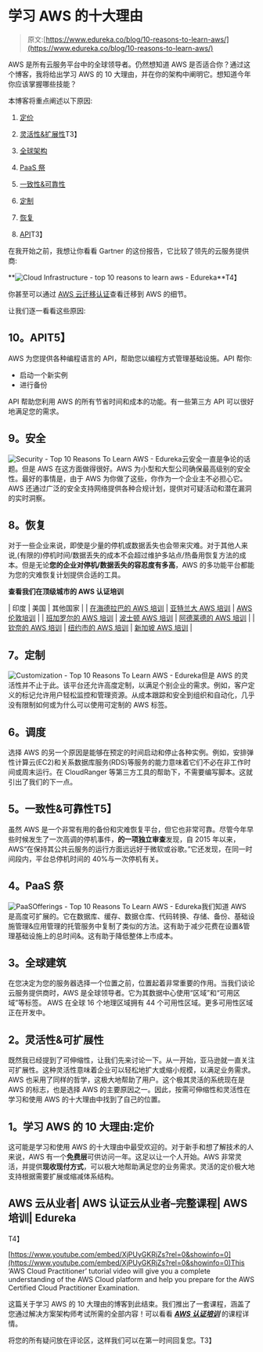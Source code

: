 # 学习 AWS 的十大理由

> 原文:[https://www.edureka.co/blog/10-reasons-to-learn-aws/](https://www.edureka.co/blog/10-reasons-to-learn-aws/)

AWS 是所有云服务平台中的全球领导者。仍然想知道 AWS 是否适合你？通过这个博客，我将给出学习 AWS 的 10 大理由，并在你的架构中阐明它。想知道今年你应该掌握哪些技能？

本博客将重点阐述以下原因:

1.  [定价](#Pricing)
2.  [灵活性&扩展性](#Flexibility&Scalability)T3】
3.  [全球架构](#GlobalArchitecture)
4.  [PaaS 祭](#PaaSOfferings)
5.  [一致性&可靠性](#Consistency&Reliability)

7.  [定制](#Customization)
8.  [恢复](#Recovery)

10.  [API](#API)T3】

在我开始之前，我想让你看看 Gartner 的这份报告，它比较了领先的云服务提供商:

**![Cloud Infrastructure - top 10 reasons to learn aws - Edureka](../Images/79ac5d4a4e715294007d650ed97f64ef.png)**T4】

你甚至可以通过 [AWS 云迁移认证](https://www.edureka.co/migrating-to-aws)查看迁移到 AWS 的细节。

让我们逐一看看这些原因:

## **10。API**T5】

AWS 为您提供各种编程语言的 API，帮助您以编程方式管理基础设施。API 帮你:

*   启动一个新实例
*   进行备份

API 帮助您利用 AWS 的所有节省时间和成本的功能。有一些第三方 API 可以很好地满足您的需求。

## **9。安全**

![Security - Top 10 Reasons To Learn AWS - Edureka](../Images/96abcb57fb9a33f8a0c5a82d254eabed.png)云安全一直是争论的话题。但是 AWS 在这方面做得很好。AWS 为小型和大型公司确保最高级别的安全性。最好的事情是，由于 AWS 为你做了这些，你作为一个企业主不必担心它。 AWS 还通过广泛的安全支持网络提供各种合规计划，提供对可疑活动和潜在漏洞的实时洞察。

## **8。恢复**

对于一些企业来说，即使是少量的停机或数据丢失也会带来灾难。对于其他人来说,(有限的)停机时间/数据丢失的成本不会超过维护多站点/热备用恢复方法的成本。但是无论**您的企业对停机/数据丢失的容忍度有多高**，AWS 的多功能平台都能为您的灾难恢复计划提供合适的工具。

**查看我们在顶级城市的 AWS 认证培训**

| 印度 | 美国 | 其他国家 |
| [在海德拉巴的 AWS 培训](https://www.edureka.co/aws-certification-training-hyderabad) | [亚特兰大 AWS 培训](https://www.edureka.co/aws-certification-training-atlanta) | [AWS 伦敦培训](https://www.edureka.co/aws-certification-training-london) |
| [班加罗尔的 AWS 培训](https://www.edureka.co/aws-certification-training-bangalore) | [波士顿 AWS 培训](https://www.edureka.co/aws-certification-training-boston) | [阿德莱德的 AWS 培训](https://www.edureka.co/aws-certification-training-adelaide) |
| [钦奈的 AWS 培训](https://www.edureka.co/aws-certification-training-chennai) | [纽约市的 AWS 培训](https://www.edureka.co/aws-certification-training-new-york-city) | [新加坡 AWS 培训](https://www.edureka.co/aws-certification-training-singapore) |

## **7。定制**

![Customization - Top 10 Reasons To Learn AWS - Edureka](../Images/38d16b59bf69f338f36e51532895595e.png)但是 AWS 的灵活性并不止于此。该平台还允许高度定制，以满足个别企业的需求。例如，客户定义的标记允许用户轻松监控和管理资源。从成本跟踪和安全到组织和自动化，几乎没有限制如何或为什么可以使用可定制的 AWS 标签。

## **6。调度**

选择 AWS 的另一个原因是能够在预定的时间启动和停止各种实例。例如，安排弹性计算云(EC2)和关系数据库服务(RDS)等服务的能力意味着它们不必在非工作时间或周末运行。在 CloudRanger 等第三方工具的帮助下，不需要编写脚本。这就引出了我们的下一点。

## **5。一致性&可靠性**T5】

虽然 AWS 是一个非常有用的备份和灾难恢复平台，但它也非常可靠。尽管今年早些时候发生了一次高调的停机事件，**的一项独立审查**发现，自 2015 年以来，AWS“在保持其公共云服务的运行方面远远好于微软或谷歌。”它还发现，在同一时间段内，平台总停机时间的 40%与一次停机有关。

## **4。PaaS 祭**

![PaaSOfferings - Top 10 Reasons To Learn AWS - Edureka](../Images/77430eef69313e53e052792593d94131.png)我们知道 AWS 是高度可扩展的。它在数据库、缓存、数据仓库、代码转换、存储、备份、基础设施管理&应用管理的托管服务中复制了类似的方法。这有助于减少花费在设置&管理基础设施上的总时间&。这有助于降低整体上市成本。

## **3。全球建筑**

在您决定为您的服务器选择一个位置之前，位置起着非常重要的作用。当我们谈论云服务提供商时，AWS 是全球领导者。它为其数据中心使用“区域”和“可用区域”等标签。 AWS 在全球 16 个地理区域拥有 44 个可用性区域。更多可用性区域正在开发中。

## **2。灵活性&可扩展性**

既然我已经提到了可伸缩性，让我们先来讨论一下。从一开始，亚马逊就一直关注可扩展性。这种灵活性意味着企业可以轻松地扩大或缩小规模，以满足业务需求。AWS 也采用了同样的哲学，这极大地帮助了用户。这个极其灵活的系统现在是 AWS 的标志，也是选择 AWS 的主要原因之一。因此，按需可伸缩性和灵活性在学习和使用 AWS 的十大理由中找到了自己的位置。

## **1。学习 AWS 的 10 大理由:定价**

这可能是学习和使用 AWS 的十大理由中最受欢迎的。对于新手和想了解技术的人来说，AWS 有一个**免费层**可供访问一年。这足以让一个人开始。AWS 非常灵活，并提供**现收现付方式**，可以极大地帮助满足您的业务需求。灵活的定价极大地支持根据需要扩展或缩减体系结构。

## AWS 云从业者| AWS 认证云从业者–完整课程| AWS 培训| Edureka

T4】

[https://www.youtube.com/embed/XjPUyGKRjZs?rel=0&showinfo=0](https://www.youtube.com/embed/XjPUyGKRjZs?rel=0&showinfo=0)This ‘AWS Cloud Practitioner’ tutorial video will give you a complete understanding of the AWS Cloud platform and help you prepare for the AWS Certified Cloud Practitioner Examination.

这篇关于学习 AWS 的 10 大理由的博客到此结束。我们推出了一套课程，涵盖了您通过解决方案架构师考试所需的全部内容！可以看看 ***[AWS 认证培训](https://www.edureka.co/aws-certification-training)*** 的课程详情。

将您的所有疑问放在评论区，这样我们可以在第一时间回复您。T3】